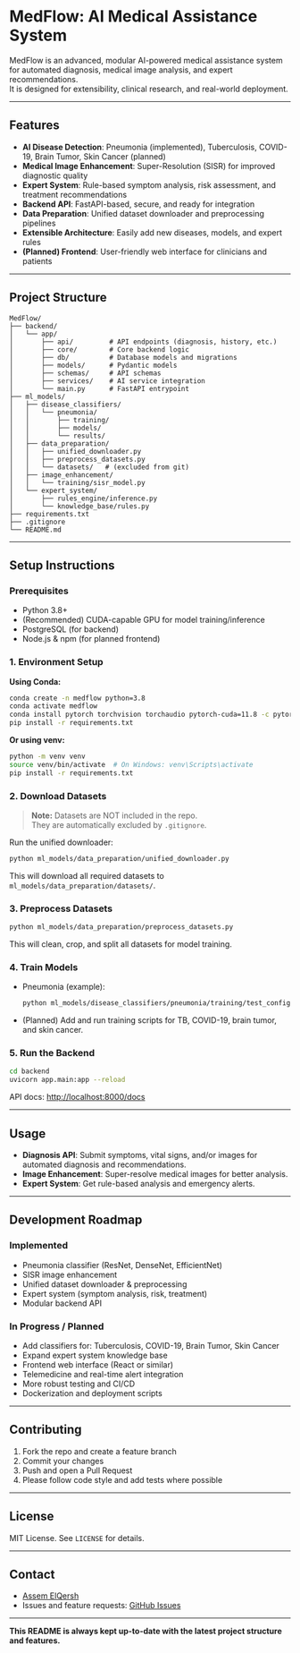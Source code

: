 # MedFlow: AI Medical Assistance System

MedFlow is an advanced, modular AI-powered medical assistance system for automated diagnosis, medical image analysis, and expert recommendations.  
It is designed for extensibility, clinical research, and real-world deployment.

---

## Features

- **AI Disease Detection**: Pneumonia (implemented), Tuberculosis, COVID-19, Brain Tumor, Skin Cancer (planned)
- **Medical Image Enhancement**: Super-Resolution (SISR) for improved diagnostic quality
- **Expert System**: Rule-based symptom analysis, risk assessment, and treatment recommendations
- **Backend API**: FastAPI-based, secure, and ready for integration
- **Data Preparation**: Unified dataset downloader and preprocessing pipelines
- **Extensible Architecture**: Easily add new diseases, models, and expert rules
- **(Planned) Frontend**: User-friendly web interface for clinicians and patients

---

## Project Structure

```
MedFlow/
├── backend/
│   └── app/
│       ├── api/         # API endpoints (diagnosis, history, etc.)
│       ├── core/        # Core backend logic
│       ├── db/          # Database models and migrations
│       ├── models/      # Pydantic models
│       ├── schemas/     # API schemas
│       ├── services/    # AI service integration
│       └── main.py      # FastAPI entrypoint
├── ml_models/
│   ├── disease_classifiers/
│   │   └── pneumonia/
│   │       ├── training/
│   │       ├── models/
│   │       └── results/
│   ├── data_preparation/
│   │   ├── unified_downloader.py
│   │   ├── preprocess_datasets.py
│   │   └── datasets/   # (excluded from git)
│   ├── image_enhancement/
│   │   └── training/sisr_model.py
│   └── expert_system/
│       ├── rules_engine/inference.py
│       └── knowledge_base/rules.py
├── requirements.txt
├── .gitignore
└── README.md
```

---

## Setup Instructions

### Prerequisites

- Python 3.8+
- (Recommended) CUDA-capable GPU for model training/inference
- PostgreSQL (for backend)
- Node.js & npm (for planned frontend)

### 1. Environment Setup

**Using Conda:**
```bash
conda create -n medflow python=3.8
conda activate medflow
conda install pytorch torchvision torchaudio pytorch-cuda=11.8 -c pytorch -c nvidia
pip install -r requirements.txt
```

**Or using venv:**
```bash
python -m venv venv
source venv/bin/activate  # On Windows: venv\Scripts\activate
pip install -r requirements.txt
```

### 2. Download Datasets

> **Note:** Datasets are NOT included in the repo.  
> They are automatically excluded by `.gitignore`.

Run the unified downloader:
```bash
python ml_models/data_preparation/unified_downloader.py
```
This will download all required datasets to `ml_models/data_preparation/datasets/`.

### 3. Preprocess Datasets

```bash
python ml_models/data_preparation/preprocess_datasets.py
```
This will clean, crop, and split all datasets for model training.

### 4. Train Models

- Pneumonia (example):
  ```bash
  python ml_models/disease_classifiers/pneumonia/training/test_configurations.py
  ```
- (Planned) Add and run training scripts for TB, COVID-19, brain tumor, and skin cancer.

### 5. Run the Backend

```bash
cd backend
uvicorn app.main:app --reload
```
API docs: [http://localhost:8000/docs](http://localhost:8000/docs)

---

## Usage

- **Diagnosis API**: Submit symptoms, vital signs, and/or images for automated diagnosis and recommendations.
- **Image Enhancement**: Super-resolve medical images for better analysis.
- **Expert System**: Get rule-based analysis and emergency alerts.

---

## Development Roadmap

### Implemented

- Pneumonia classifier (ResNet, DenseNet, EfficientNet)
- SISR image enhancement
- Unified dataset downloader & preprocessing
- Expert system (symptom analysis, risk, treatment)
- Modular backend API

### In Progress / Planned

- Add classifiers for: Tuberculosis, COVID-19, Brain Tumor, Skin Cancer
- Expand expert system knowledge base
- Frontend web interface (React or similar)
- Telemedicine and real-time alert integration
- More robust testing and CI/CD
- Dockerization and deployment scripts

---

## Contributing

1. Fork the repo and create a feature branch
2. Commit your changes
3. Push and open a Pull Request
4. Please follow code style and add tests where possible

---

## License

MIT License. See `LICENSE` for details.

---

## Contact

- [Assem ElQersh](https://github.com/Assem-ElQersh)
- Issues and feature requests: [GitHub Issues](https://github.com/Assem-ElQersh/MedFlow-AI-Medical-Assistance-System/issues)

---

**This README is always kept up-to-date with the latest project structure and features.** 